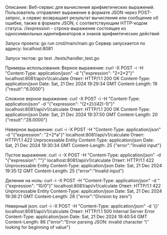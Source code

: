 Описание:
Веб-сервис для вычисления арифметических выражений. Пользователь отправляет выражение в формате JSON через POST-запрос, а сервис возвращает результат вычисления или сообщение об ошибке, также в формате JSON, с соответствующим HTTP-кодом статуса.
//expression - строка-выражение состоящее из односимвольных идентификаторов и знаков арифметических действий


Запуск проекта:
go run cmd/main/main.go
Сервер запускается по адресу: localhost:8081

Запуск тестов:
go test ./tests/handler_test.go  


Примеры использования:
Верное выражение:
curl -X POST -i -H "Content-Type: application/json" -d "{\"expression\": \"2+2*2\"}" localhost:8081/api/v1/calculate
Ответ:
HTTP/1.1 200 OK
Content-Type: application/json
Date: Sat, 21 Dec 2024 19:29:34 GMT
Content-Length: 19
{"result":"6.0000"}

Сложное верное выражение:
curl -X POST -i -H "Content-Type: application/json" -d "{\"expression\": \"(2+2)*((4*2)-1)\"}" localhost:8081/api/v1/calculate
Ответ:
HTTP/1.1 200 OK
Content-Type: application/json
Date: Sat, 21 Dec 2024 19:37:50 GMT
Content-Length: 20
{"result":"28.0000"}

Неверное выражение:
curl -i -X POST -H "Content-Type: application/json" -d "{\"expression\": \"2+2*a\"}" localhost:8081/api/v1/calculate
Ответ:
HTTP/1.1 422 Unprocessable Entity
Content-Type: application/json
Date: Sat, 21 Dec 2024 19:30:34 GMT
Content-Length: 25
{"error":"Invalid input"}

Пустое выражение:
curl -i -X POST -H "Content-Type: application/json" -d "{\"expression\": \"\"}" localhost:8081/api/v1/calculate
Ответ:
HTTP/1.1 422 Unprocessable Entity
Content-Type: application/json
Date: Sat, 21 Dec 2024 19:35:12 GMT
Content-Length: 25
{"error":"Invalid input"}

Деление на ноль:
curl -i -X POST -H "Content-Type: application/json" -d "{\"expression\": \"10/0\"}" localhost:8081/api/v1/calculate
Ответ:
HTTP/1.1 422 Unprocessable Entity
Content-Type: application/json
Date: Sat, 21 Dec 2024 19:36:21 GMT
Content-Length: 28
{"error":"Division by zero"}

Неверный json:
curl -i -X POST -H "Content-Type: application/json" -d '{}' localhost:8081/api/v1/calculate
Ответ:
HTTP/1.1 500 Internal Server Error
Content-Type: application/json
Date: Sat, 21 Dec 2024 19:40:54 GMT
Content-Length: 86
{"error":"Error parsing JSON: invalid character '\\'' looking for beginning of value"}


